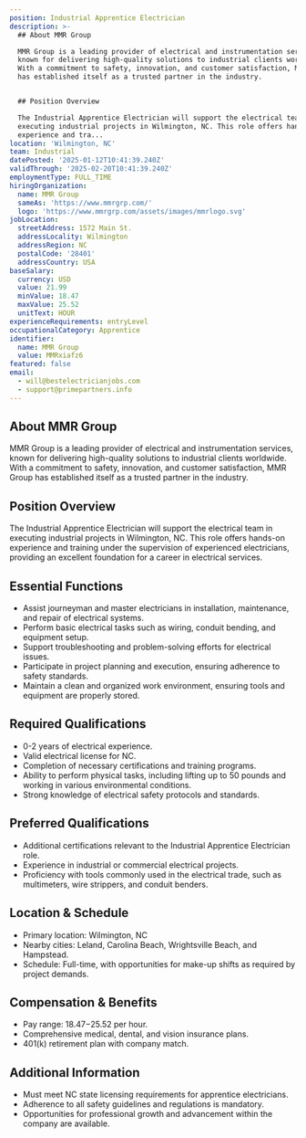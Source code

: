 ```yaml
---
position: Industrial Apprentice Electrician
description: >-
  ## About MMR Group

  MMR Group is a leading provider of electrical and instrumentation services,
  known for delivering high-quality solutions to industrial clients worldwide.
  With a commitment to safety, innovation, and customer satisfaction, MMR Group
  has established itself as a trusted partner in the industry.


  ## Position Overview

  The Industrial Apprentice Electrician will support the electrical team in
  executing industrial projects in Wilmington, NC. This role offers hands-on
  experience and tra...
location: 'Wilmington, NC'
team: Industrial
datePosted: '2025-01-12T10:41:39.240Z'
validThrough: '2025-02-20T10:41:39.240Z'
employmentType: FULL_TIME
hiringOrganization:
  name: MMR Group
  sameAs: 'https://www.mmrgrp.com/'
  logo: 'https://www.mmrgrp.com/assets/images/mmrlogo.svg'
jobLocation:
  streetAddress: 1572 Main St.
  addressLocality: Wilmington
  addressRegion: NC
  postalCode: '28401'
  addressCountry: USA
baseSalary:
  currency: USD
  value: 21.99
  minValue: 18.47
  maxValue: 25.52
  unitText: HOUR
experienceRequirements: entryLevel
occupationalCategory: Apprentice
identifier:
  name: MMR Group
  value: MMRxiafz6
featured: false
email:
  - will@bestelectricianjobs.com
  - support@primepartners.info
---
```




## About MMR Group
MMR Group is a leading provider of electrical and instrumentation services, known for delivering high-quality solutions to industrial clients worldwide. With a commitment to safety, innovation, and customer satisfaction, MMR Group has established itself as a trusted partner in the industry.

## Position Overview
The Industrial Apprentice Electrician will support the electrical team in executing industrial projects in Wilmington, NC. This role offers hands-on experience and training under the supervision of experienced electricians, providing an excellent foundation for a career in electrical services.

## Essential Functions
- Assist journeyman and master electricians in installation, maintenance, and repair of electrical systems.
- Perform basic electrical tasks such as wiring, conduit bending, and equipment setup.
- Support troubleshooting and problem-solving efforts for electrical issues.
- Participate in project planning and execution, ensuring adherence to safety standards.
- Maintain a clean and organized work environment, ensuring tools and equipment are properly stored.

## Required Qualifications
- 0-2 years of electrical experience.
- Valid electrical license for NC.
- Completion of necessary certifications and training programs.
- Ability to perform physical tasks, including lifting up to 50 pounds and working in various environmental conditions.
- Strong knowledge of electrical safety protocols and standards.

## Preferred Qualifications
- Additional certifications relevant to the Industrial Apprentice Electrician role.
- Experience in industrial or commercial electrical projects.
- Proficiency with tools commonly used in the electrical trade, such as multimeters, wire strippers, and conduit benders.

## Location & Schedule
- Primary location: Wilmington, NC
- Nearby cities: Leland, Carolina Beach, Wrightsville Beach, and Hampstead.
- Schedule: Full-time, with opportunities for make-up shifts as required by project demands.

## Compensation & Benefits
- Pay range: $18.47-$25.52 per hour.
- Comprehensive medical, dental, and vision insurance plans.
- 401(k) retirement plan with company match.

## Additional Information
- Must meet NC state licensing requirements for apprentice electricians.
- Adherence to all safety guidelines and regulations is mandatory.
- Opportunities for professional growth and advancement within the company are available.
